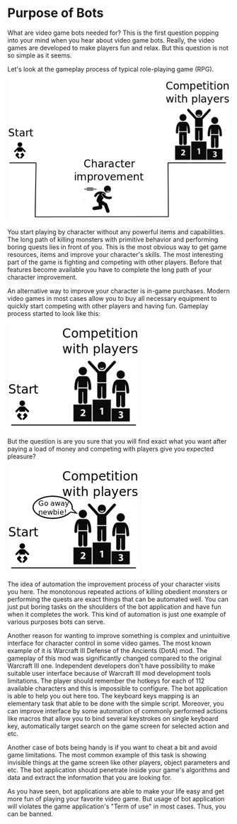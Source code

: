 # Purpose of Bots

What are video game bots needed for? This is the first question popping into your mind when you hear about video game bots. Really, the video games are developed to make players fun and relax. But this question is not so simple as it seems.

Let's look at the gameplay process of typical role-playing game (RPG).

![Game Process Scheme](game-process.png)

You start playing by character without any powerful items and capabilities. The long path of killing monsters with primitive behavior and performing boring quests lies in front of you. This is the most obvious way to get game resources, items and improve your character's skills. The most interesting part of the game is fighting and competing with other players. Before that features become available you have to complete the long path of your character improvement.

An alternative way to improve your character is in-game purchases. Modern video games in most cases allow you to buy all necessary equipment to quickly start competing with other players and having fun. Gameplay process started to look like this:

![Game Purchase Scheme](game-purchase.png)

But the question is are you sure that you will find exact what you want after paying a load of money and competing with players give you expected pleasure?

![Go Away](go-away.png)

The idea of automation the improvement process of your character visits you here. The monotonous repeated actions of killing obedient monsters or performing the quests are exact things that can be automated well. You can just put boring tasks on the shoulders of the bot application and have fun when it completes the work. This kind of automation is just one example of various purposes bots can serve.

Another reason for wanting to improve something is complex and unintuitive interface for character control in some video games. The most known example of it is Warcraft III Defense of the Ancients (DotA) mod. The gameplay of this mod was significantly changed compared to the original Warcraft III one. Independent developers don't have possibility to make suitable user interface because of Warcraft III mod development tools limitations. The player should remember the hotkeys for each of 112 available characters and this is impossible to configure. The bot application is able to help you out here too. The keyboard keys mapping is an elementary task that able to be done with the simple script. Moreover, you can improve interface by some automation of commonly performed actions like macros that allow you to bind several keystrokes on single keyboard key, automatically target search on the game screen for selected action and etc.

Another case of bots being handy is if you want to cheat a bit and avoid game limitations. The most common example of this task is showing invisible things at the game screen like other players, object parameters and etc. The bot application should penetrate inside your game's algorithms and data and extract the information that you are looking for.

As you have seen, bot applications are able to make your life easy and get more fun of playing your favorite video game. But usage of bot application will violates the game application's "Term of use" in most cases. Thus, you can be banned.
